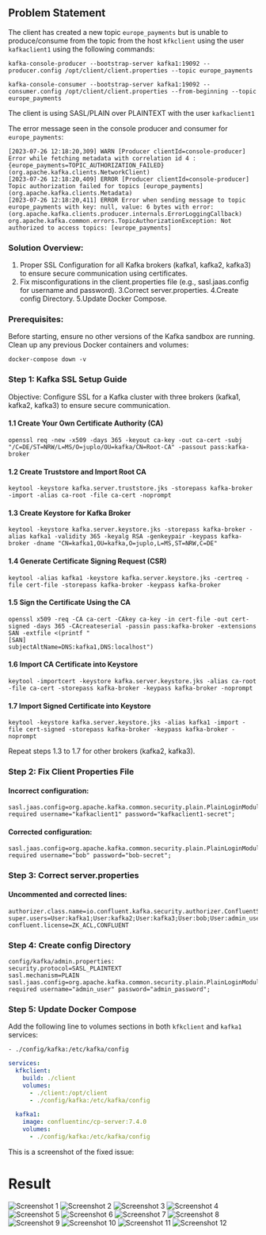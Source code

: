 
## Problem Statement

The client has created a new topic `europe_payments` but is unable to produce/consume from the topic from the host `kfkclient` using the user `kafkaclient1` using the following commands:

```
kafka-console-producer --bootstrap-server kafka1:19092 --producer.config /opt/client/client.properties --topic europe_payments

kafka-console-consumer --bootstrap-server kafka1:19092 --consumer.config /opt/client/client.properties --from-beginning --topic europe_payments
```

The client is using SASL/PLAIN over PLAINTEXT with the user `kafkaclient1`

The error message seen in the console producer and consumer for `europe_payments`: 

```
[2023-07-26 12:18:20,309] WARN [Producer clientId=console-producer] Error while fetching metadata with correlation id 4 : {europe_payments=TOPIC_AUTHORIZATION_FAILED} (org.apache.kafka.clients.NetworkClient)
[2023-07-26 12:18:20,409] ERROR [Producer clientId=console-producer] Topic authorization failed for topics [europe_payments] (org.apache.kafka.clients.Metadata)
[2023-07-26 12:18:20,411] ERROR Error when sending message to topic europe_payments with key: null, value: 6 bytes with error: (org.apache.kafka.clients.producer.internals.ErrorLoggingCallback)
org.apache.kafka.common.errors.TopicAuthorizationException: Not authorized to access topics: [europe_payments]
```

### Solution Overview:

1. Proper SSL Configuration for all Kafka brokers (kafka1, kafka2, kafka3) to ensure secure communication using certificates.
2. Fix misconfigurations in the client.properties file (e.g., sasl.jaas.config for username and password).
3.Correct server.properties.
4.Create config Directory.
5.Update Docker Compose.

### Prerequisites:

Before starting, ensure no other versions of the Kafka sandbox are running. Clean up any previous Docker containers and volumes:

```
docker-compose down -v
```

### Step 1: Kafka SSL Setup Guide

Objective: Configure SSL for a Kafka cluster with three brokers (kafka1, kafka2, kafka3) to ensure secure communication.

#### 1.1 Create Your Own Certificate Authority (CA)

```
openssl req -new -x509 -days 365 -keyout ca-key -out ca-cert -subj "/C=DE/ST=NRW/L=MS/O=juplo/OU=kafka/CN=Root-CA" -passout pass:kafka-broker
```

#### 1.2 Create Truststore and Import Root CA

```
keytool -keystore kafka.server.truststore.jks -storepass kafka-broker -import -alias ca-root -file ca-cert -noprompt
```

#### 1.3 Create Keystore for Kafka Broker

```
keytool -keystore kafka.server.keystore.jks -storepass kafka-broker -alias kafka1 -validity 365 -keyalg RSA -genkeypair -keypass kafka-broker -dname "CN=kafka1,OU=kafka,O=juplo,L=MS,ST=NRW,C=DE"
```

#### 1.4 Generate Certificate Signing Request (CSR)

```
keytool -alias kafka1 -keystore kafka.server.keystore.jks -certreq -file cert-file -storepass kafka-broker -keypass kafka-broker
```

#### 1.5 Sign the Certificate Using the CA

```
openssl x509 -req -CA ca-cert -CAkey ca-key -in cert-file -out cert-signed -days 365 -CAcreateserial -passin pass:kafka-broker -extensions SAN -extfile <(printf "
[SAN]
subjectAltName=DNS:kafka1,DNS:localhost")
```

#### 1.6 Import CA Certificate into Keystore

```
keytool -importcert -keystore kafka.server.keystore.jks -alias ca-root -file ca-cert -storepass kafka-broker -keypass kafka-broker -noprompt
```

#### 1.7 Import Signed Certificate into Keystore

```
keytool -keystore kafka.server.keystore.jks -alias kafka1 -import -file cert-signed -storepass kafka-broker -keypass kafka-broker -noprompt
```

Repeat steps 1.3 to 1.7 for other brokers (kafka2, kafka3).

### Step 2: Fix Client Properties File

#### Incorrect configuration:

```
sasl.jaas.config=org.apache.kafka.common.security.plain.PlainLoginModule required username="kafkaclient1" password="kafkaclient1-secret";
```

#### Corrected configuration:

```
sasl.jaas.config=org.apache.kafka.common.security.plain.PlainLoginModule required username="bob" password="bob-secret";
```

### Step 3: Correct server.properties

#### Uncommented and corrected lines:

```
authorizer.class.name=io.confluent.kafka.security.authorizer.ConfluentServerAuthorizer
super.users=User:kafka1;User:kafka2;User:kafka3;User:bob;User:admin_user;User:alice
confluent.license=ZK_ACL,CONFLUENT
```

### Step 4: Create config Directory

```
config/kafka/admin.properties:
security.protocol=SASL_PLAINTEXT
sasl.mechanism=PLAIN
sasl.jaas.config=org.apache.kafka.common.security.plain.PlainLoginModule required username="admin_user" password="admin_password";
```

### Step 5: Update Docker Compose

Add the following line to volumes sections in both `kfkclient` and `kafka1` services:

```
- ./config/kafka:/etc/kafka/config
```

```yaml
services:
  kfkclient:
    build: ./client
    volumes:
      - ./client:/opt/client
      - ./config/kafka:/etc/kafka/config   

  kafka1:
    image: confluentinc/cp-server:7.4.0
    volumes:
      - ./config/kafka:/etc/kafka/config   
```


This is a screenshot of the fixed issue:

# Result


![Screenshot 1](<images/Screenshot from 2024-09-26 23-16-54.png>)
![Screenshot 2](<images/Screenshot from 2024-09-26 23-17-11.png>)
![Screenshot 3](<images/Screenshot from 2024-09-26 23-17-22.png>)
![Screenshot 4](<images/Screenshot from 2024-09-26 23-17-46.png>)
![Screenshot 5](<images/Screenshot from 2024-09-26 23-18-11.png>)
![Screenshot 6](<images/Screenshot from 2024-09-26 23-19-44.png>)
![Screenshot 7](<images/Screenshot from 2024-09-26 23-19-58.png>)
![Screenshot 8](<images/Screenshot from 2024-09-26 23-20-41.png>)
![Screenshot 9](<images/Screenshot from 2024-09-26 23-20-52.png>)
![Screenshot 10](<images/Screenshot from 2024-09-26 23-21-11.png>)
![Screenshot 11](<images//home/Screenshot from 2024-09-26 23-16-14.png>)
![Screenshot 12](<images/Screenshot from 2024-09-26 23-16-34.png>)